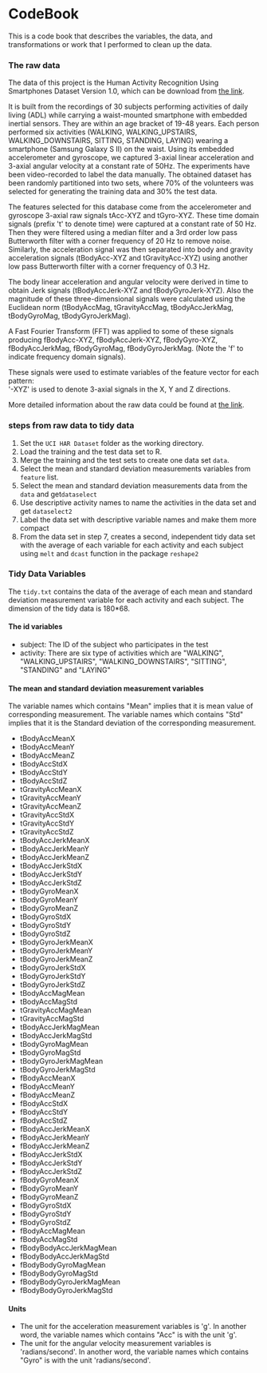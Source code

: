 # CodeBook 
This is a code book that describes the variables, the data, and transformations or work that I performed to clean up the data.

### The raw data
The data of this project is the Human Activity Recognition Using Smartphones Dataset Version 1.0, which can be download from [the link](https://d396qusza40orc.cloudfront.net/getdata%2Fprojectfiles%2FUCI%20HAR%20Dataset.zip).

It is built from the recordings of 30 subjects performing activities of daily living (ADL) while carrying a waist-mounted smartphone with embedded inertial sensors. They are within an age bracket of 19-48 years. Each person performed six activities (WALKING, WALKING_UPSTAIRS, WALKING_DOWNSTAIRS, SITTING, STANDING, LAYING) wearing a smartphone (Samsung Galaxy S II) on the waist. Using its embedded accelerometer and gyroscope, we captured 3-axial linear acceleration and 3-axial angular velocity at a constant rate of 50Hz. The experiments have been video-recorded to label the data manually. The obtained dataset has been randomly partitioned into two sets, where 70% of the volunteers was selected for generating the training data and 30% the test data.

The features selected for this database come from the accelerometer and gyroscope 3-axial raw signals tAcc-XYZ and tGyro-XYZ. These time domain signals (prefix 't' to denote time) were captured at a constant rate of 50 Hz. Then they were filtered using a median filter and a 3rd order low pass Butterworth filter with a corner frequency of 20 Hz to remove noise. Similarly, the acceleration signal was then separated into body and gravity acceleration signals (tBodyAcc-XYZ and tGravityAcc-XYZ) using another low pass Butterworth filter with a corner frequency of 0.3 Hz. 

The body linear acceleration and angular velocity were derived in time to obtain Jerk signals (tBodyAccJerk-XYZ and tBodyGyroJerk-XYZ). Also the magnitude of these three-dimensional signals were calculated using the Euclidean norm (tBodyAccMag, tGravityAccMag, tBodyAccJerkMag, tBodyGyroMag, tBodyGyroJerkMag). 

A Fast Fourier Transform (FFT) was applied to some of these signals producing fBodyAcc-XYZ, fBodyAccJerk-XYZ, fBodyGyro-XYZ, fBodyAccJerkMag, fBodyGyroMag, fBodyGyroJerkMag. (Note the 'f' to indicate frequency domain signals). 

These signals were used to estimate variables of the feature vector for each pattern:  
'-XYZ' is used to denote 3-axial signals in the X, Y and Z directions.

More detailed information about the raw data could be found at [the link](http://archive.ics.uci.edu/ml/datasets/Human+Activity+Recognition+Using+Smartphones).  

### steps from raw data to tidy data
1. Set the `UCI HAR Dataset` folder as the working directory. 
2. Load the training and the test data set to R.
3. Merge the training and the test sets to create one data set `data`.
4. Select the mean and standard deviation measurements variables from `feature` list.
5. Select the mean and standard deviation measurements data from the `data` and get`dataselect` 
6. Use descriptive activity names to name the activities in the data set and get `dataselect2`
7. Label the data set with descriptive variable names and make them more compact
8. From the data set in step 7, creates a second, independent tidy data set with the average of each variable for each activity and each subject using `melt` and `dcast` function in the package `reshape2`

### Tidy Data Variables
The `tidy.txt` contains the data of the average of each mean and standard deviation measurement variable for each activity and each subject. The dimension of the tidy data is 180*68.

#### The id variables  

* subject: The ID of the subject who participates in the test
* activity: There are six type of activities which are "WALKING", "WALKING_UPSTAIRS", "WALKING_DOWNSTAIRS", "SITTING", "STANDING" and "LAYING"

#### The mean and standard deviation measurement variables
The variable names which contains "Mean" implies that it is mean value of corresponding measurement.
The variable names which contains "Std" implies that it is the Standard deviation of the corresponding measurement.

* tBodyAccMeanX
* tBodyAccMeanY
* tBodyAccMeanZ          
* tBodyAccStdX            
* tBodyAccStdY             
* tBodyAccStdZ           
* tGravityAccMeanX         
* tGravityAccMeanY         
* tGravityAccMeanZ        
* tGravityAccStdX         
* tGravityAccStdY         
* tGravityAccStdZ        
* tBodyAccJerkMeanX       
* tBodyAccJerkMeanY        
* tBodyAccJerkMeanZ       
* tBodyAccJerkStdX        
* tBodyAccJerkStdY        
* tBodyAccJerkStdZ        
* tBodyGyroMeanX           
* tBodyGyroMeanY           
* tBodyGyroMeanZ          
* tBodyGyroStdX            
* tBodyGyroStdY            
* tBodyGyroStdZ           
* tBodyGyroJerkMeanX       
* tBodyGyroJerkMeanY       
* tBodyGyroJerkMeanZ      
* tBodyGyroJerkStdX        
* tBodyGyroJerkStdY        
* tBodyGyroJerkStdZ       
* tBodyAccMagMean          
* tBodyAccMagStd           
* tGravityAccMagMean      
* tGravityAccMagStd       
* tBodyAccJerkMagMean      
* tBodyAccJerkMagStd      
* tBodyGyroMagMean         
* tBodyGyroMagStd          
* tBodyGyroJerkMagMean    
* tBodyGyroJerkMagStd      
* fBodyAccMeanX            
* fBodyAccMeanY           
* fBodyAccMeanZ            
* fBodyAccStdX             
* fBodyAccStdY           
* fBodyAccStdZ             
* fBodyAccJerkMeanX        
* fBodyAccJerkMeanY       
* fBodyAccJerkMeanZ        
* fBodyAccJerkStdX         
* fBodyAccJerkStdY        
* fBodyAccJerkStdZ         
* fBodyGyroMeanX           
* fBodyGyroMeanY          
* fBodyGyroMeanZ           
* fBodyGyroStdX            
* fBodyGyroStdY           
* fBodyGyroStdZ            
* fBodyAccMagMean          
* fBodyAccMagStd          
* fBodyBodyAccJerkMagMean
* fBodyBodyAccJerkMagStd   
* fBodyBodyGyroMagMean    
* fBodyBodyGyroMagStd    
* fBodyBodyGyroJerkMagMean
* fBodyBodyGyroJerkMagStd 

#### Units
* The unit for the acceleration measurement variables is 'g'. In another word, the variable names which contains "Acc" is with the unit 'g'.
* The unit for the angular velocity measurement variables is 'radians/second'. In another word, the variable names which contains "Gyro" is with the unit 'radians/second'.
